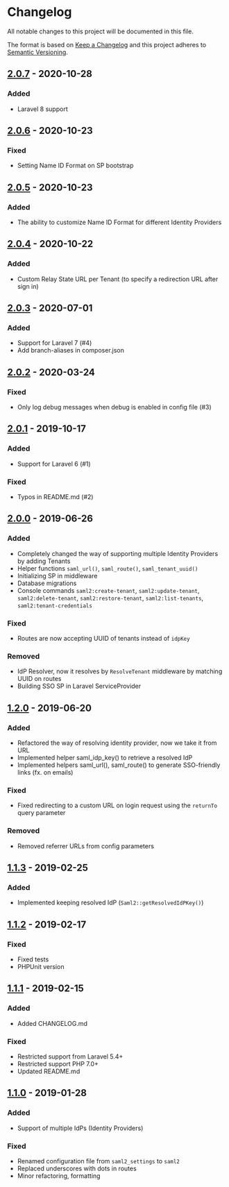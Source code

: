 # Changelog

All notable changes to this project will be documented in this file.

The format is based on [Keep a Changelog](http://keepachangelog.com/en/1.0.0/)
and this project adheres to [Semantic Versioning](http://semver.org/spec/v2.0.0.html).

## [2.0.7] - 2020-10-28

### Added
- Laravel 8 support

## [2.0.6] - 2020-10-23

### Fixed
- Setting Name ID Format on SP bootstrap 

## [2.0.5] - 2020-10-23

### Added
- The ability to customize Name ID Format for different Identity Providers

## [2.0.4] - 2020-10-22

### Added
- Custom Relay State URL per Tenant (to specify a redirection URL after sign in)

## [2.0.3] - 2020-07-01

### Added
- Support for Laravel 7 (#4)
- Add branch-aliases in composer.json

## [2.0.2] - 2020-03-24

### Fixed
- Only log debug messages when debug is enabled in config file (#3)

## [2.0.1] - 2019-10-17

### Added
- Support for Laravel 6 (#1)

### Fixed
- Typos in README.md (#2)

## [2.0.0] - 2019-06-26

### Added
- Completely changed the way of supporting multiple Identity Providers by adding Tenants
- Helper functions `saml_url()`, `saml_route()`, `saml_tenant_uuid()`
- Initializing SP in middleware
- Database migrations
- Console commands `saml2:create-tenant`, `saml2:update-tenant`, `saml2:delete-tenant`, 
`saml2:restore-tenant`, `saml2:list-tenants`, `saml2:tenant-credentials`

### Fixed
- Routes are now accepting UUID of tenants instead of `idpKey`

### Removed
- IdP Resolver, now it resolves by `ResolveTenant` middleware by matching UUID on routes
- Building SSO SP in Laravel ServiceProvider

## [1.2.0] - 2019-06-20

### Added
- Refactored the way of resolving identity provider, now we take it from URL
- Implemented helper saml_idp_key() to retrieve a resolved IdP
- Implemented helpers saml_url(), saml_route() to generate SSO-friendly links (fx. on emails)

### Fixed
- Fixed redirecting to a custom URL on login request using the `returnTo` query parameter

### Removed
- Removed referrer URLs from config parameters

## [1.1.3] - 2019-02-25

### Added
- Implemented keeping resolved IdP (`Saml2::getResolvedIdPKey()`)

## [1.1.2] - 2019-02-17

### Fixed
- Fixed tests
- PHPUnit version

## [1.1.1] - 2019-02-15

### Added
- Added CHANGELOG.md

### Fixed
- Restricted support from Laravel 5.4+
- Restricted support PHP 7.0+
- Updated README.md

## [1.1.0] - 2019-01-28

### Added
- Support of multiple IdPs (Identity Providers)

### Fixed
- Renamed configuration file from `saml2_settings` to `saml2`
- Replaced underscores with dots in routes
- Minor refactoring, formatting

[Unreleased]: https://github.com/24Slides/laravel-saml2/compare/2.0.8...HEAD
[2.0.7]: https://github.com/24Slides/laravel-saml2/compare/2.0.6...2.0.7
[2.0.6]: https://github.com/24Slides/laravel-saml2/compare/2.0.5...2.0.6
[2.0.5]: https://github.com/24Slides/laravel-saml2/compare/2.0.4...2.0.5
[2.0.4]: https://github.com/24Slides/laravel-saml2/compare/2.0.3...2.0.4
[2.0.3]: https://github.com/24Slides/laravel-saml2/compare/2.0.2...2.0.3
[2.0.2]: https://github.com/24Slides/laravel-saml2/compare/2.0.1...2.0.2
[2.0.1]: https://github.com/24Slides/laravel-saml2/compare/2.0.0...2.0.1
[2.0.0]: https://github.com/24Slides/laravel-saml2/compare/1.2.0...2.0.0
[1.2.0]: https://github.com/24Slides/laravel-saml2/compare/1.1.3...1.2.0
[1.1.3]: https://github.com/24Slides/laravel-saml2/compare/1.1.2...1.1.3
[1.1.2]: https://github.com/24Slides/laravel-saml2/compare/1.1.1...1.1.2
[1.1.1]: https://github.com/24Slides/laravel-saml2/compare/1.1.0...1.1.1
[1.1.0]: https://github.com/24Slides/laravel-saml2/compare/1.0.0...1.1.0
